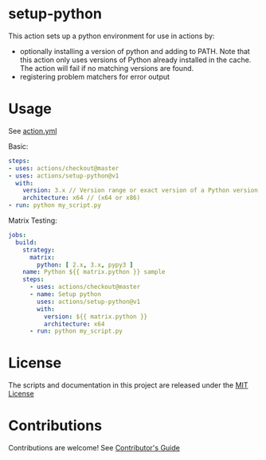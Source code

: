 # setup-python

This action sets up a python environment for use in actions by:

- optionally installing a version of python and adding to PATH. Note that this action only uses versions of Python already installed in the cache. The action will fail if no matching versions are found.
- registering problem matchers for error output

# Usage

See [action.yml](action.yml)

Basic:
```yaml
steps:
- uses: actions/checkout@master
- uses: actions/setup-python@v1
  with:
    version: 3.x // Version range or exact version of a Python version to use, using semvers version range syntax.
    architecture: x64 // (x64 or x86)
- run: python my_script.py
```

Matrix Testing:
```yaml
jobs:
  build:
    strategy:
      matrix:
        python: [ 2.x, 3.x, pypy3 ]
    name: Python ${{ matrix.python }} sample
    steps:
      - uses: actions/checkout@master
      - name: Setup python
        uses: actions/setup-python@v1
        with:
          version: ${{ matrix.python }}
          architecture: x64
      - run: python my_script.py
```

# License

The scripts and documentation in this project are released under the [MIT License](LICENSE)

# Contributions

Contributions are welcome!  See [Contributor's Guide](docs/contributors.md)
